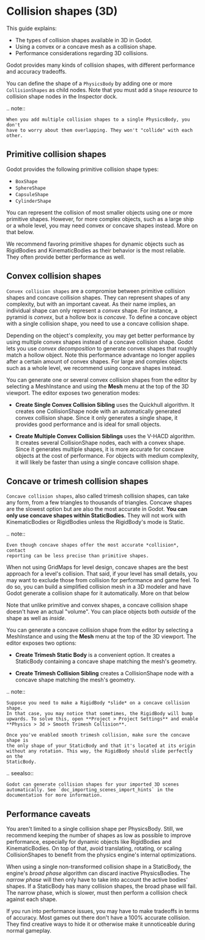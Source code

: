 

Collision shapes (3D)
=====================

This guide explains:

- The types of collision shapes available in 3D in Godot.
- Using a convex or a concave mesh as a collision shape.
- Performance considerations regarding 3D collisions.

Godot provides many kinds of collision shapes, with different performance and
accuracy tradeoffs.

You can define the shape of a `PhysicsBody` by adding one or more
`CollisionShapes` as child nodes. Note that you must
add a `Shape` *resource* to collision shape nodes in the Inspector
dock.

.. note::

    When you add multiple collision shapes to a single PhysicsBody, you don't
    have to worry about them overlapping. They won't "collide" with each other.

Primitive collision shapes
--------------------------

Godot provides the following primitive collision shape types:

- `BoxShape`
- `SphereShape`
- `CapsuleShape`
- `CylinderShape`

You can represent the collision of most smaller objects using one or more
primitive shapes. However, for more complex objects, such as a large ship or a
whole level, you may need convex or concave shapes instead. More on that below.

We recommend favoring primitive shapes for dynamic objects such as RigidBodies
and KinematicBodies as their behavior is the most reliable. They often provide
better performance as well.

Convex collision shapes
-----------------------

`Convex collision shapes` are a compromise
between primitive collision shapes and concave collision shapes. They can
represent shapes of any complexity, but with an important caveat. As their name
implies, an individual shape can only represent a *convex* shape. For instance,
a pyramid is *convex*, but a hollow box is *concave*. To define a concave object
with a single collision shape, you need to use a concave collision shape.

Depending on the object's complexity, you may get better performance by using
multiple convex shapes instead of a concave collision shape. Godot lets you use
*convex decomposition* to generate convex shapes that roughly match a hollow
object. Note this performance advantage no longer applies after a certain amount
of convex shapes. For large and complex objects such as a whole level, we
recommend using concave shapes instead.

You can generate one or several convex collision shapes from the editor by
selecting a MeshInstance and using the **Mesh** menu at the top of the 3D
viewport. The editor exposes two generation modes:

- **Create Single Convex Collision Sibling** uses the Quickhull algorithm. It
  creates one CollisionShape node with an automatically generated convex
  collision shape. Since it only generates a single shape, it provides good
  performance and is ideal for small objects.

- **Create Multiple Convex Collision Siblings** uses the V-HACD algorithm. It
  creates several CollisionShape nodes, each with a convex shape. Since it
  generates multiple shapes, it is more accurate for concave objects at the cost
  of performance. For objects with medium complexity, it will likely be faster
  than using a single concave collision shape.

Concave or trimesh collision shapes
-----------------------------------

`Concave collision shapes`, also called trimesh
collision shapes, can take any form, from a few triangles to thousands of
triangles. Concave shapes are the slowest option but are also the most accurate
in Godot. **You can only use concave shapes within StaticBodies.** They will not
work with KinematicBodies or RigidBodies unless the RigidBody's mode is Static.

.. note::

    Even though concave shapes offer the most accurate *collision*, contact
    reporting can be less precise than primitive shapes.

When not using GridMaps for level design, concave shapes are the best approach
for a level's collision. That said, if your level has small details, you may
want to exclude those from collision for performance and game feel. To do so,
you can build a simplified collision mesh in a 3D modeler and have Godot
generate a collision shape for it automatically. More on that below

Note that unlike primitive and convex shapes, a concave collision shape doesn't
have an actual "volume". You can place objects both *outside* of the shape as
well as *inside*.

You can generate a concave collision shape from the editor by selecting a
MeshInstance and using the **Mesh** menu at the top of the 3D viewport. The
editor exposes two options:

- **Create Trimesh Static Body** is a convenient option. It creates a StaticBody
  containing a concave shape matching the mesh's geometry.

- **Create Trimesh Collision Sibling** creates a CollisionShape node with a
  concave shape matching the mesh's geometry.

.. note::

    Suppose you need to make a RigidBody *slide* on a concave collision shape.
    In that case, you may notice that sometimes, the RigidBody will bump
    upwards. To solve this, open **Project > Project Settings** and enable
    **Physics > 3d > Smooth Trimesh Collision**.

    Once you've enabled smooth trimesh collision, make sure the concave shape is
    the only shape of your StaticBody and that it's located at its origin
    without any rotation. This way, the RigidBody should slide perfectly on the
    StaticBody.

.. seealso::

    Godot can generate collision shapes for your imported 3D scenes
    automatically. See `doc_importing_scenes_import_hints` in the
    documentation for more information.

Performance caveats
-------------------

You aren't limited to a single collision shape per PhysicsBody. Still, we
recommend keeping the number of shapes as low as possible to improve
performance, especially for dynamic objects like RigidBodies and
KinematicBodies. On top of that, avoid translating, rotating, or scaling
CollisionShapes to benefit from the physics engine's internal optimizations.

When using a single non-transformed collision shape in a StaticBody, the
engine's *broad phase* algorithm can discard inactive PhysicsBodies. The *narrow
phase* will then only have to take into account the active bodies' shapes. If a
StaticBody has many collision shapes, the broad phase will fail. The narrow
phase, which is slower, must then perform a collision check against each shape.

If you run into performance issues, you may have to make tradeoffs in terms of
accuracy. Most games out there don't have a 100% accurate collision. They find
creative ways to hide it or otherwise make it unnoticeable during normal
gameplay.
